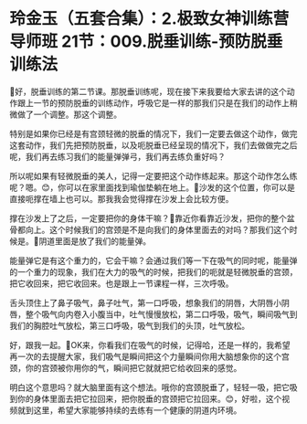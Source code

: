 # 玲金玉（五套合集）：2.极致女神训练营导师班  21节：009.脱垂训练-预防脱垂训练法

🎼好，脱垂训练的第二节课。那脱垂训练呢，现在接下来我要给大家去讲的这个动作跟上一节的预防脱垂的训练动作，呼吸它是一样的那我们只是在我们的动作上稍微做了一个调整。那这个调整。

特别是如果你已经是有宫颈轻微的脱垂的情况下，我们一定要去做这个动作，做完这套动作，我们先把预防脱垂，以及呃脱垂已经呈现的情况下，我们去做做完之后呢，我们再去练习我们的能量弹弹弓，我们再去练负重好吗？

所以呢如果有轻微脱垂的美人，记得一定要把这个动作练起来。那这个动作怎么练呢？嗯。😊，你可以在家里面找到瑜伽垫躺在地上。🎼沙发的这个位置，你可以是直接呃撑在墙上也可以。那我我会觉得撑在沙发上会比较方便。

撑在沙发上了之后，一定要把你的身体干嘛？🎼靠近你看靠近沙发，把你的整个盆骨都向上。这个时候我们的宫颈是不是向我们的身体里面去的对吗？那我们这个时候是。🎼阴道里面是放了我们的能量弹。

能量弹它是有这个重力的，它会干嘛？会通过我们等一下在吸气的同时呢，能量弹的一个重力的现象，我们在大力的吸气的时候，把我们的呃就是轻微脱垂的宫颈，把它收回来，把它收回来。也是跟上一节课程一样，三次呼吸。

舌头顶住上了鼻子吸气，鼻子吐气，第一口呼吸，想象我们的阴唇，大阴唇小阴唇，整个吸气向内卷入小腹当中，吐气慢慢放松，第二口呼吸，吸气，瞬间吸气到我们的胸腔吐气放松，第三口呼吸，吸气到我们的头顶，吐气放松。

好，跟我一起。🎼OK来，你看我们在吸气的时候，记得哈，还是一样的，我希望再一次的去提醒大家，我们吸气是瞬间把这个力量瞬间你用大脑想象你的这个宫颈，你的宫颈被你用你的气，瞬间把它就就把它给收回来的感觉。

明白这个意思吗？就大脑里面有这个想法。哦你的宫颈脱垂了，轻轻一吸，把它吸到你的身体里面去把它拉回来，把你脱垂的宫颈把它拉回来。😊，好啦，这个视频就到这里，希望大家能够持续的去练有一个健康的阴道内环境。

